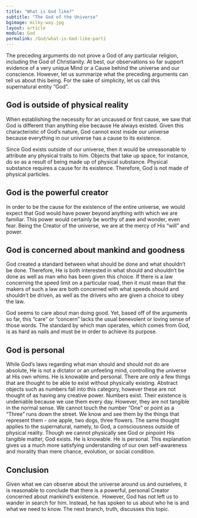 ```yaml
---
title: "What is God like?"
subtitle: "The God of the Universe"
bgimage: milky-way.jpg
layout: article
module: God
permalink: /God/what-is-God-like-part1
---
```


The preceding arguments do not prove a God of any particular religion, including the God of Christianity. At best, our observations so far support evidence of a very unique Mind or a Cause behind the universe and our conscience. However, let us summarize what the preceding arguments can tell us about this being. For the sake of simplicity, let us call this supernatural entity “God”.
​ 

## God is outside of physical reality
When establishing the necessity for an uncaused or first cause, we saw that God is different than anything else because He always existed. Given this characteristic of God’s nature, God cannot exist inside our universe because everything in our universe has a cause to its existence.
 
Since God exists outside of our universe, then it would be unreasonable to attribute any physical traits to him. Objects that take up space, for instance, do so as a result of being made up of physical substance. Physical substance requires a cause for its existence. Therefore, God is not made of physical particles.
 
## God is the powerful creator
In order to be the cause for the existence of the entire universe, we would expect that God would have power beyond anything with which we are familiar. This power would certainly be worthy of awe and wonder, even fear. Being the Creator of the universe, we are at the mercy of His “will” and power.
 
## God is concerned about mankind and goodness
God created a standard between what should be done and what shouldn’t be done. Therefore, He is both interested in what should and shouldn’t be done as well as man who has been given this choice. If there is a law concerning the speed limit on a particular road, then it must mean that the makers of such a law are both concerned with what speeds should and shouldn’t be driven, as well as the drivers who are given a choice to obey the law.
 
God seems to care about man doing good. Yet, based off of the arguments so far, this “care” or “concern” lacks the usual benevolent or loving sense of those words. The standard by which man operates, which comes from God, is as hard as nails and must be in order to achieve its purpose.
 
## God is personal
While God’s laws regarding what man should and should not do are absolute, He is not a dictator or an unfeeling mind, controlling the universe at His own whims. He is knowable and personal. There are only a few things that are thought to be able to exist without physically existing. Abstract objects such as numbers fall into this category, however these are not thought of as having any creative power. Numbers exist. Their existence is undeniable because we use them every day. However, they are not tangible in the normal sense. We cannot touch the number “One” or point as a “Three” runs down the street. We know and see them by the things that represent them - one apple, two dogs, three flowers. The same thought applies to the supernatural, namely, to God, a consciousness outside of physical reality. Though we cannot physically see God or pinpoint His tangible matter, God exists. He is knowable. He is personal. This explanation gives us a much more satisfying understanding of our own self-awareness and morality than mere chance, evolution,  or social condition.
 
## Conclusion
Given what we can observe about the universe around us and ourselves, it is reasonable to conclude that there is a powerful, personal Creator concerned about mankind’s existence.
​
However, God has not left us to wander in search for him. Instead, he has spoken to us about who he is and what we need to know. The next branch, truth, discusses this topic.